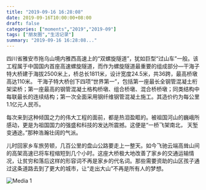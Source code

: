 ```yaml
---
title: "2019-09-16 16:28:08"
date: 2019-09-16T10:00:00+08:00
draft: false
categories: ["moments","2019","2019-09"]
tags: ["朋友圈","生活记录"]
summary: "2019-09-16 16:28:08..."
---
```


四川省雅安市拖乌山境内雅西高速上的“双螺旋隧道”，犹如巨型“过山车”一般。该工程属于中国国内首座高速螺旋隧道，而作为螺旋隧道最重要的组成部分—干海子特大桥建于海拔2500米上，桥总长1811米，设计宽度24.5米，共36跨，最高桥墩高达110米。 干海子特大桥创下四项“世界第一”，包括第一座最长全钢管混凝土桁架梁桥；第一座最高的钢管混凝土格构桥墩、组合桥墩、混合桥桥墩；同类结构中每联最长的连续结构；第一次全面采用钢纤维钢管混凝土施工。其造价约为每公里1.1亿元人民币。

每次来到这种倾国之力的伟大工程的面前，都是热泪盈眶的。被祖国河山的巍峨所感动，更是为祖国国力的强盛和科技的发达所震撼。这便是“一桥飞架南北， 天堑变通途。”那种浩瀚壮阔的气派。

儿时回家乡车旅劳顿，几百公里的盘山公路要走上一整天。如今飞驰云端高耸山间的高架高速已将车程缩短到几个小时。这座大桥极大地改善了家乡的交通运输情况，让贫穷和落后这样的形容词不再是家乡的代名词。那些需要资助的山区孩子通过这条道路去到了更大的城市，让“走出大山”不再是所有人的梦想。

![Media 1](/Moments/photos/2019-09-16/201909161628080.jpg)

